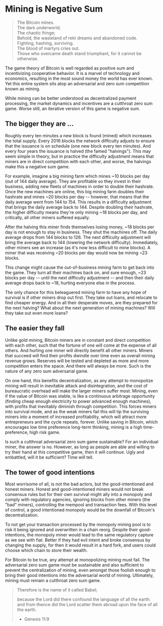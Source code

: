# Mining is Negative Sum

> The Bitcoin mines.  
> The dark underworld;  
> The chaotic fringe;   
> Behold, the wasteland of rekt dreams and abandoned code.  
> Fighting, hashing, surviving.  
> The blood of martyrs cries out.  
> Those who overcame death stand triumphant,
> for it cannot be otherwise.
> 

The game theory of Bitcoin is well regarded 
 as positive sum and incentivizing 
 cooperative behavior.
It is a marvel of technology and economics,
 resulting in the most sound money the
 world has ever known.
Yet this entire system sits atop an
 adversarial and zero sum competition 
 known as mining.

While mining can be better understood as
 decentralized payment processing, 
 the market dynamics and incentives are
 a cutthroat zero sum game.
Worse still, an iterative version of this game
 is negative sum.





## The bigger they are ...

Roughly every ten minutes a new block is found
 (mined) which increases the total supply.
Every 2016 blocks the network difficulty
 adjusts to ensure that the issuance
 is on schedule (one new block every ten minutes).
And every four years the issuance is halved
 (the famed "halvings").
This may seem simple in theory,
 but in practice the difficulty adjustment
 means that miners are in direct competition
 with each other, and worse, the halvings
  make this a negative sum game.

For example, imagine a big mining farm
 which mines ~10 blocks per day
 (out of 144 daily average).
They are profitable so they
 invest in their business,
 adding new fleets of machines
 in order to double their hashrate.
Once the new machines are online, this
 big mining farm 
 doubles their hashrate and
 mines ~20 blocks per day -- however, that
 means that the daily average went
 from 144 to 154.
This results in a difficulty adjustment
 that brings the daily average back to 144.
Despite doubling their hashrate,
 the higher difficulty means
 they're only mining ~18 blocks per day,
 and critically, all other
 miners suffered equally.

After the halving this miner finds themselves
 losing money, ~18 blocks per day is not enough
 to stay in business.
They shut the machines off.
The daily average drops from 144 blocks
 to 126.
The next difficulty adjustment will bring
 the average back to 144 
 (lowering the network difficulty).
Immediately, other miners see an increase 
 (as it's now less difficult to mine blocks).
A miner that was receiving ~20 blocks per day would
 now be mining ~23 blocks.

This change might cause the
 out-of-business mining farm to
 get back into the game.
They turn all their machines back on, and
 sure enough, ~23 blocks per day --
 until the next difficulty adjustment --
 and then their daily average 
 drops back to ~18, hurting
 everyone else in the process.

The only chance for this beleaguered mining
 farm to have any hope of survival is
 if other miners drop out first.
They take out loans, and relocate to find
 cheaper energy.
And in all their desperate moves, are they
 prepared for the next halving?
What about the next generation of mining
 machines?
Will they take out even more loans?





## The easier they fall

Unlike gold mining, Bitcoin miners are in
 constant and direct competition with each
 other, such that the fortune of one will
 come at the expense of all others.
And hurting one miner will directly benefit
 all other miners.
Miners that succeed will find
 their profits dwindle over time even as overall mining revenue grows.
Reserves will be tested and depleted as more
 and more competition enters the space.
And there will always be more.
Such is the nature of any zero sum adversarial game.

On one hand, this benefits decentralization,
 as any attempt to monopolize mining will result
 in inevitable attack and disintegration,
 and the cost
 of bureaucratic overhead will make the larger
 miners suffer most.
Mining, even if the value of Bitcoin was stable,
 is like a continuous arbitrage opportunity
 (finding cheap enough electricity to power advanced enough machines),
 with profits that inevitably diminish through competition.
This forces miners into survival mode, and as the weak
 miners fail this will tip the surviving miners
 into a moment of increased profitability,
 which will attract
 more entrepreneurs
 and the cycle repeats, forever.
Unlike saving in Bitcoin, which encourages 
 low time preference long-term thinking, 
 mining is a high time-preference, high risk game.

Is such a cutthroat adversarial
 zero sum game sustainable? 
For an individual miner, the
 answer is no.
However, as long as people are able and
 willing to try their hand at this competitive 
 game, then it will continue.
Ugly and embattled, will it be sufficient?
Time will tell.



## The tower of good intentions 

Most worrisome of all, is not the bad actors,
 but the good-intentioned and honest miners.
Honest and good-intentioned miners
 would not break consensus rules
 but for their own survival might ally
 into a monopoly and
 comply with regulatory agencies,
 ignoring blocks from other miners
 (the "bad" miners), 
 controlling the
 mempool and transaction fees.
With this level of control,
 a good intentioned
 monopoly would be the downfall of Bitcoin's
 decentralization.

To not get your transaction processed by the
 monopoly mining pool is to risk it being
 ignored and overwritten in a chain reorg.
Despite their good-intentions, the monopoly
 miner would lead to the same regulatory
 capture as we see with fiat.
Better if they had evil intent and broke
 consensus by changing the supply, for then
 it would result in a hard fork,
 and users could choose which chain to store
 their wealth.

For Bitcoin to be true, any attempt at
 monopolizing mining must fail.
The adversarial zero sum game must be sustainable
 and also sufficient to prevent 
 the centralization of mining,
 even amongst those foolish enough
 to bring their good intentions into
 the adversarial world of mining.
Ultimately, mining must remain a cutthroat
 zero sum game.

> Therefore is the name of it called Babel;
> 
> because the Lord did there confound the language of all the earth:
> and from thence did the Lord scatter them abroad upon the face of all the earth.
> 
> - Genesis 11:9
